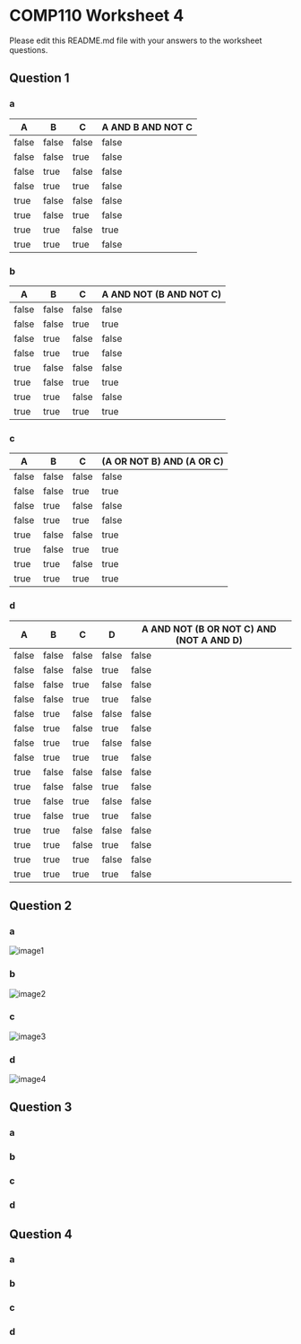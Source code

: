 # COMP110 Worksheet 4

Please edit this README.md file with your answers to the worksheet questions.

## Question 1

### a
| A     | B     | C     | A AND B AND NOT C |
|-------|-------|-------|-------------------|
| false | false | false | false             |
| false | false | true  | false             |
| false | true  | false | false             |
| false | true  | true  | false             |
| true  | false | false | false             |
| true  | false | true  | false             |
| true  | true  | false | true              |
| true  | true  | true  | false             |
### b
| A     | B     | C     | A AND NOT (B AND NOT C) |
|-------|-------|-------|-------------------------|
| false | false | false | false                   |
| false | false | true  | true                    |
| false | true  | false | false                   |
| false | true  | true  | false                   |
| true  | false | false | false                   |
| true  | false | true  | true                    |
| true  | true  | false | false                   |
| true  | true  | true  | true                    |
### c
| A     | B     | C     | (A OR NOT B) AND (A OR C) |
|-------|-------|-------|---------------------------|
| false | false | false | false                     |
| false | false | true  | true                      |
| false | true  | false | false                     |
| false | true  | true  | false                     |
| true  | false | false | true                      |
| true  | false | true  | true                      |
| true  | true  | false | true                      |
| true  | true  | true  | true                      |
### d
| A     | B     | C     | D     | A AND NOT (B OR NOT C) AND (NOT A AND D) |
|-------|-------|-------|-------|------------------------------------------|
| false | false | false | false | false                                    |
| false | false | false | true  | false                                    |
| false | false | true  | false | false                                    |
| false | false | true  | true  | false                                    |
| false | true  | false | false | false                                    |
| false | true  | false | true  | false                                    |
| false | true  | true  | false | false                                    |
| false | true  | true  | true  | false                                    |
| true  | false | false | false | false                                    |
| true  | false | false | true  | false                                    |
| true  | false | true  | false | false                                    |
| true  | false | true  | true  | false                                    |
| true  | true  | false | false | false                                    |
| true  | true  | false | true  | false                                    |
| true  | true  | true  | false | false                                    |
| true  | true  | true  | true  | false                                    |
## Question 2

### a
![image1](https://raw.githubusercontent.com/KalvinMalloch/comp110-worksheet-4/master/Capture.PNG)
### b
![image2](https://raw.githubusercontent.com/KalvinMalloch/comp110-worksheet-4/master/Capture2.PNG)
### c
![image3](https://raw.githubusercontent.com/KalvinMalloch/comp110-worksheet-4/master/Capture3.PNG)
### d
![image4](https://raw.githubusercontent.com/KalvinMalloch/comp110-worksheet-4/master/Capture4.PNG)
## Question 3

### a

### b

### c

### d

## Question 4

### a

### b

### c

### d

